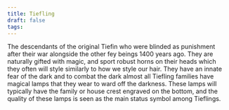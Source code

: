 ```yaml
---
title: Tiefling
draft: false
tags:
---
```

 

The descendants of the original Tiefin who were blinded as punishment after their war alongside the other fey beings 1400 years ago. They are naturally gifted with magic, and sport robust horns on their heads which they often will style similarly to how we style our hair. They have an innate fear of the dark and to combat the dark almost all Tiefling families have magical lamps that they wear to ward off the darkness. These lamps will typically have the family or house crest engraved on the bottom, and the quality of these lamps is seen as the main status symbol among Tieflings.